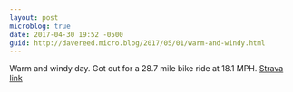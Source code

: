 ```yaml
---
layout: post
microblog: true
date: 2017-04-30 19:52 -0500
guid: http://davereed.micro.blog/2017/05/01/warm-and-windy.html
---
```

Warm and windy day. Got out for a 28.7 mile bike ride at 18.1 MPH. [Strava link](https://www.strava.com/activities/964811648)
